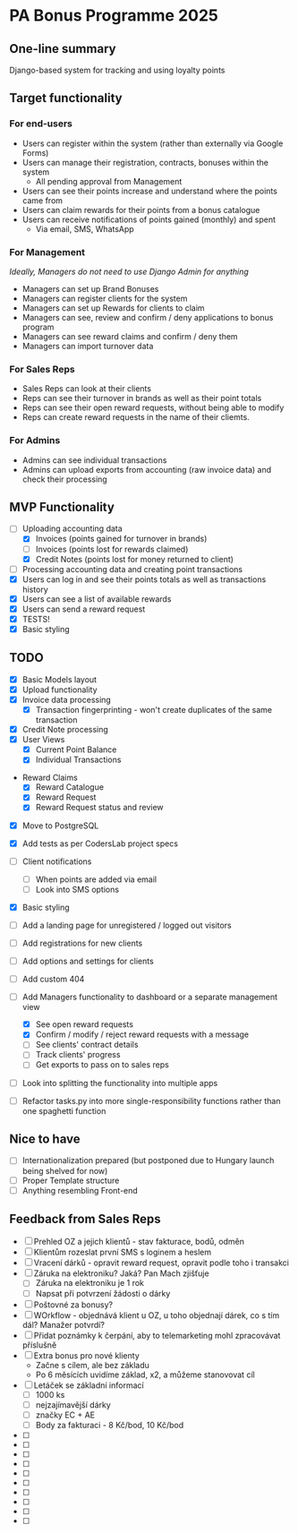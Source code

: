 # PA Bonus Programme 2025

## One-line summary
Django-based system for tracking and using loyalty points

## Target functionality
### For end-users
- Users can register within the system (rather than externally via Google Forms)
- Users can manage their registration, contracts, bonuses within the system
    - All pending approval from Management
- Users can see their points increase and understand where the points came from
- Users can claim rewards for their points from a bonus catalogue
- Users can receive notifications of points gained (monthly) and spent
    - Via email, SMS, WhatsApp

### For Management
*Ideally, Managers do not need to use Django Admin for anything*
- Managers can set up Brand Bonuses
- Managers can register clients for the system
- Managers can set up Rewards for clients to claim
- Managers can see, review and confirm / deny applications to bonus program
- Managers can see reward claims and confirm / deny them
- Managers can import turnover data


### For Sales Reps
- Sales Reps can look at their clients
- Reps can see their turnover in brands as well as their point totals
- Reps can see their open reward requests, without being able to modify
- Reps can create reward requests in the name of their cliemts.

### For Admins
- Admins can see individual transactions
- Admins can upload exports from accounting (raw invoice data) and check their processing

## MVP Functionality
- [ ] Uploading accounting data
    - [X] Invoices (points gained for turnover in brands)
    - [ ] Invoices (points lost for rewards claimed)
    - [x] Credit Notes (points lost for money returned to client)
- [ ] Processing accounting data and creating point transactions
- [x] Users can log in and see their points totals as well as transactions history
- [x] Users can see a list of available rewards
- [x] Users can send a reward request
- [x] TESTS!
- [x] Basic styling

## TODO
- [x] Basic Models layout
- [x] Upload functionality
- [x] Invoice data processing
    - [x] Transaction fingerprinting - won't create duplicates of the same transaction
- [x] Credit Note processing
- [x] User Views
    - [x] Current Point Balance
    - [x] Individual Transactions
- Reward Claims
    - [x] Reward Catalogue
    - [x] Reward Request
    - [x] Reward Request status and review
- [x] Move to PostgreSQL
- [x] Add tests as per CodersLab project specs
- [ ] Client notifications
    - [ ] When points are added via email
    - [ ] Look into SMS options
- [x] Basic styling
- [ ] Add a landing page for unregistered / logged out visitors
- [ ] Add registrations for new clients
- [ ] Add options and settings for clients
- [ ] Add custom 404
- [ ] Add Managers functionality to dashboard or a separate management view
    - [x] See open reward requests
    - [x] Confirm / modify / reject reward requests with a message
    - [ ] See clients' contract details
    - [ ] Track clients' progress
    - [ ] Get exports to pass on to sales reps
- [ ] Look into splitting the functionality into multiple apps
- [ ] Refactor tasks.py into more single-responsibility functions rather than one spaghetti function


## Nice to have
- [ ] Internationalization prepared (but postponed due to Hungary launch being shelved for now)
- [ ] Proper Template structure
- [ ] Anything resembling Front-end

## Feedback from Sales Reps
- [ ] Prehled OZ a jejich klientů - stav fakturace, bodů, odměn
- [ ] Klientům rozeslat první SMS s loginem a heslem
- [ ] Vracení dárků - opravit reward request, opravit podle toho i transakci
- [ ] Záruka na elektroniku? Jaká? Pan Mach zjišťuje
    - [ ] Záruka na elektroniku je 1 rok
    - [ ] Napsat při potvrzení žádosti o dárky
- [ ] Poštovné za bonusy?
- [ ] WOrkflow - objednává klient u OZ, u toho objednají dárek, co s tím dál? Manažer potvrdí?
- [ ] Přidat poznámky k čerpání, aby to telemarketing mohl zpracovávat příslušně
- [ ] Extra bonus pro nové klienty
    - Začne s cílem, ale bez základu
    - Po 6 měsících uvidíme základ, x2, a můžeme stanovovat cíl
- [ ] Letáček se základní informací
    - [ ] 1000 ks
    - [ ] nejzajímavější dárky
    - [ ] značky EC + AE
    - [ ] Body za fakturaci - 8 Kč/bod, 10 Kč/bod
- [ ]
- [ ]
- [ ]
- [ ]
- [ ]
- [ ]
- [ ]
- [ ]
- [ ]
- [ ]